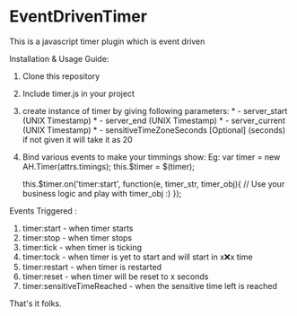 # EventDrivenTimer
This is a javascript timer plugin which is event driven

Installation & Usage Guide:

  1. Clone this repository
  2. Include timer.js in your project
  3. create instance of timer by giving following parameters:
    * - server_start (UNIX Timestamp)
    * - server_end (UNIX Timestamp)
    * - server_current (UNIX Timestamp)
    * - sensitiveTimeZoneSeconds [Optional] (seconds) if not given it will take it as 20
  4. Bind various events to make your timmings show:
    Eg:
      var timer = new AH.Timer(attrs.timings);
      this.$timer = $(timer);
      
      this.$timer.on('timer:start', function(e, timer_str, timer_obj){
        // Use your business logic and play with timer_obj :)
      });
    
Events Triggered : 
  
  1. timer:start - when timer starts
  2. timer:stop - when timer stops
  3. timer:tick - when timer is ticking
  4. timer:tock - when timer is yet to start and will start in x:x:x time
  5. timer:restart - when timer is restarted
  6. timer:reset - when timer will be reset to x seconds
  7. timer:sensitiveTimeReached - when the sensitive time left is reached
  
That's it folks.
